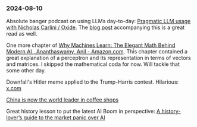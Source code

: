 ### 2024-08-10

Absolute banger podcast on using LLMs day-to-day: [Pragmatic LLM usage with Nicholas Carlini / Oxide](https://oxide.computer/podcasts/oxide-and-friends/2038761). The [blog post](https://nicholas.carlini.com/writing/2024/how-i-use-ai.html) accompanying this is a great read as well.

One more chapter of [Why Machines Learn: The Elegant Math Behind Modern AI , Ananthaswamy, Anil - Amazon.com](https://www.amazon.com/Why-Machines-Learn-Elegant-Behind-ebook/dp/B0CF1223R8). This chapter contained a great explanation of a perceptron and its representation in terms of vectors and matrices. I skipped the mathematical coda for now. Will tackle that some other day.

Downfall's Hitler meme applied to the Trump-Harris contest. Hilarious: [x.com](https://x.com/SundaeDivine/status/1821603087985054052)

[China is now the world leader in coffee shops](https://www.economist.com/china/2024/08/08/china-is-now-the-world-leader-in-coffee-shops)

Great history lesson to put the latest AI Boom in perspective: [A history-lover’s guide to the market panic over AI](https://www.economist.com/business/2024/08/06/a-history-lovers-guide-to-the-market-panic-over-ai)



